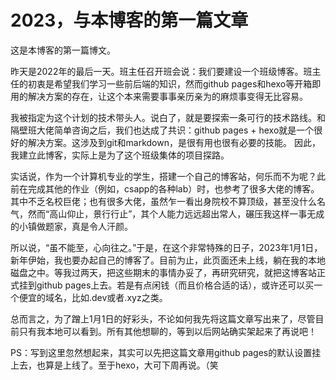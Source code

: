 # 2023，与本博客的第一篇文章

这是本博客的第一篇博文。

昨天是2022年的最后一天。班主任召开班会说：我们要建设一个班级博客。班主任的初衷是希望我们学习一些前后端的知识，然而github pages和hexo等开箱即用的解决方案的存在，让这个本来需要事事亲历亲为的麻烦事变得无比容易。

我被指定为这个计划的技术带头人。说白了，就是要探索一条可行的技术路线。和隔壁班大佬简单咨询之后，我们也达成了共识：github pages + hexo就是一个很好的解决方案。这涉及到git和markdown，是很有用也很有必要的技能。
因此，我建立此博客，实际上是为了这个班级集体的项目探路。

实话说，作为一个计算机专业的学生，搭建一个自己的博客站，何乐而不为呢？此前在完成其他的作业（例如，csapp的各种lab）时，也参考了很多大佬的博客。其中不乏名校巨佬；也有很多大佬，虽然乍一看出身院校不算顶级，甚至没什么名气，然而“高山仰止，景行行止”，其个人能力远远超出常人，碾压我这样一事无成的小镇做题家，真是令人汗颜。

所以说，“虽不能至，心向往之。”于是，在这个非常特殊的日子，2023年1月1日，新年伊始，我也要办起自己的博客了。目前为止，此页面还未上线，躺在我的本地磁盘之中。等我过两天，把这些期末的事情办妥了，再研究研究，就把这博客站正式挂到github pages上去。若是有点闲钱（而且价格合适的话），或许还可以买一个便宜的域名，比如.dev或者.xyz之类。

总而言之，为了蹭上1月1日的好彩头，不论如何我先将这篇文章写出来了，尽管目前只有我本地可以看到。所有其他想聊的，等到以后网站确实架起来了再说吧！

PS：写到这里忽然想起来，其实可以先把这篇文章用github pages的默认设置挂上去，也算是上线了。至于hexo，大可下周再说。（笑
